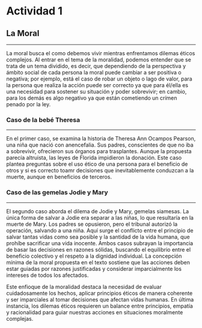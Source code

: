 Actividad 1
========================

## La Moral
------------------
La moral busca el como debemos vivir mientras enfrentamos dilemas éticos complejos. Al entrar en el tema de la moralidad, podemos entender que se trata de un tema dividido, es decir, que dependiendo de la perspectiva y ámbito social de cada persona la moral puede cambiar a ser positiva o negativa; por ejemplo, 
está el caso de robar un objeto o lago de valor, para la persona que realiza la acción puede ser correcto ya que para él/ella es una necesidad para 
sostener su situación y poder sobrevivir; en cambio, para los demás es algo negativo ya que están cometiendo un crímen penado por la ley.

### Caso de la bebé Theresa
----------------------------
En el primer caso, se examina la historia de Theresa Ann Ocampos Pearson, una niña que nació con anencefalia. Sus padres, conscientes de que no iba a sobrevivir, ofrecieron sus órganos para trasplantes. Aunque la propuesta parecía altruista, las leyes de Florida impidieron la donación. Este caso plantea preguntas sobre el uso ético de una persona para el beneficio de otros y si es correcto toamr decisiones que inevitablemente conduzcan a la muerte, aunque en beneficios de terceros.

### Caso de las gemelas Jodie y Mary
---------------------------------------
El segundo caso aborda el dilema de Jodie y Mary, gemelas siamesas. La única forma de salvar a Jodie era separar a las niñas, lo que resultaría en la muerte de Mary. Los padres se opusieron, pero el tribunal autorizó la operación, salvando a una niña. Aquí surge el conflicto entre el principio de salvar tantas vidas como sea posible y la santidad de la vida humana, que prohíbe sacrificar una vida inocente.
Ambos casos subrayan la importancia de basar las decisiones en razones sólidas, buscando el equilibrio entre el beneficio colectivo y el respeto a la dignidad individual. La concepción mínima de la moral propuesta en el texto sostiene que las acciones deben estar guiadas por razones justificadas y considerar imparcialmente los intereses de todos los afectados.

Este enfioque de la moralidad destaca la necesidad de evaluar cuidadosamente los hechos, aplicar principios éticos de manera coherente y ser imparciales al tomar decisiones que afectan vidas humanas. En última instancia, los dilemas éticos requieren un balance entre principios, empatía y racionalidad para guiar nuestras acciones en situaciones moralmente complejas.
